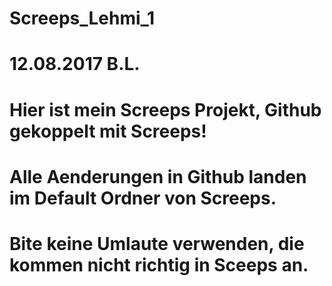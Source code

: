 # Screeps_Lehmi_1
# 12.08.2017 B.L.
# Hier ist mein Screeps Projekt, Github gekoppelt mit Screeps!
# Alle Aenderungen in Github landen im Default Ordner von Screeps.
# Bite keine Umlaute verwenden, die kommen nicht richtig in Sceeps an.
